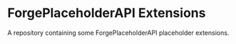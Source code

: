 # ForgePlaceholderAPI Extensions

A repository containing some ForgePlaceholderAPI placeholder extensions.